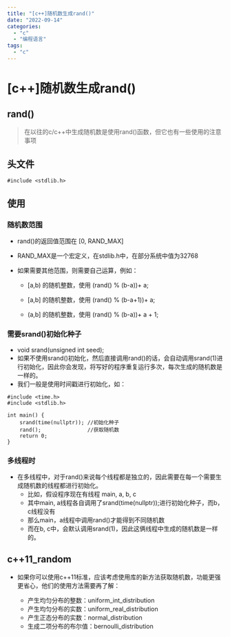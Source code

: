 ```yaml
---
title: "[c++]随机数生成rand()"
date: "2022-09-14"
categories: 
  - "c"
  - "编程语言"
tags: 
  - "c"
---
```

# [c++]随机数生成rand()

## rand()

> 在以往的c/c++中生成随机数是使用rand()函数，但它也有一些使用的注意事项

## 头文件

```
#include <stdlib.h>
```

## 使用

### 随机数范围

- rand()的返回值范围在 \[0, RAND\_MAX\]
- RAND\_MAX是一个宏定义，在stdlib.h中，在部分系统中值为32768
- 如果需要其他范围，则需要自己运算，例如：
    
    - \[a,b) 的随机整数，使用 (rand() % (b-a))+ a;
    - \[a,b\] 的随机整数，使用 (rand() % (b-a+1))+ a;
    
    - (a,b\] 的随机整数，使用 (rand() % (b-a))+ a + 1;

### 需要srand()初始化种子

- void srand(unsigned int seed);
- 如果不使用srand()初始化，然后直接调用rand()的话，会自动调用srand(1)进行初始化，因此你会发现，将写好的程序重复运行多次，每次生成的随机数是一样的。
- 我们一般是使用时间戳进行初始化，如：

```
#include <time.h>
#include <stdlib.h>

int main() {
    srand(time(nullptr)); //初始化种子
    rand();               //获取随机数
    return 0;
}
```

### 多线程时

- 在多线程中，对于rand()来说每个线程都是独立的，因此需要在每一个需要生成随机数的线程都进行初始化。
    - 比如，假设程序现在有线程 main, a, b, c
    - 其中main, a线程各自调用了srand(time(nullptr));进行初始化种子，而b，c线程没有
    - 那么main，a线程中调用rand()才能得到不同随机数
    - 而在b, c中，会默认调用srand(1)，因此这俩线程中生成的随机数是一样的。

## c++11\_random

- 如果你可以使用c++11标准，应该考虑使用<random>库的新方法获取随机数，功能更强更省心，他们的使用方法需要再了解：
    - 产生均匀分布的整数：uniform\_int\_distribution
    - 产生均匀分布的实数：uniform\_real\_distribution
    - 产生正态分布的实数：normal\_distribution
    - 生成二项分布的布尔值：bernoulli\_distribution
